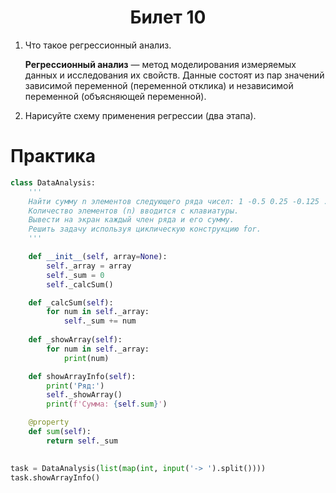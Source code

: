 <h1 align='center'>Билет 10</h1>

1. Что такое регрессионный анализ.

    **Регрессионный анализ** — метод моделирования измеряемых данных и исследования их свойств. Данные состоят из пар значений зависимой переменной (переменной отклика) и независимой переменной (объясняющей переменной).

2. Нарисуйте схему применения регрессии (два этапа).



# Практика

```python
class DataAnalysis:
    '''
    Найти сумму n элементов следующего ряда чисел: 1 -0.5 0.25 -0.125 ... n.
    Количество элементов (n) вводится с клавиатуры.
    Вывести на экран каждый член ряда и его сумму.
    Решить задачу используя циклическую конструкцию for.
    '''

    def __init__(self, array=None):
        self._array = array
        self._sum = 0
        self._calcSum()

    def _calcSum(self):
        for num in self._array:
            self._sum += num
        
    def _showArray(self):
        for num in self._array:
            print(num)

    def showArrayInfo(self):
        print('Ряд:')
        self._showArray()
        print(f'Сумма: {self.sum}')

    @property
    def sum(self):
        return self._sum

    
task = DataAnalysis(list(map(int, input('-> ').split())))
task.showArrayInfo()
```